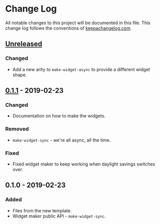 # Change Log
All notable changes to this project will be documented in this file. This change log follows the conventions of [keepachangelog.com](http://keepachangelog.com/).

## [Unreleased]
### Changed
- Add a new arity to `make-widget-async` to provide a different widget shape.

## [0.1.1] - 2019-02-23
### Changed
- Documentation on how to make the widgets.

### Removed
- `make-widget-sync` - we're all async, all the time.

### Fixed
- Fixed widget maker to keep working when daylight savings switches over.

## 0.1.0 - 2019-02-23
### Added
- Files from the new template.
- Widget maker public API - `make-widget-sync`.

[Unreleased]: https://github.com/your-name/trajers/compare/0.1.1...HEAD
[0.1.1]: https://github.com/your-name/trajers/compare/0.1.0...0.1.1
